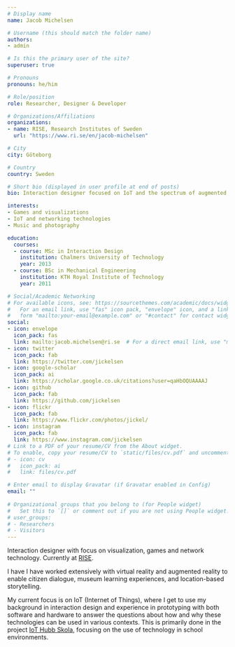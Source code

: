 ```yaml
---
# Display name
name: Jacob Michelsen

# Username (this should match the folder name)
authors:
- admin

# Is this the primary user of the site?
superuser: true

# Pronouns
pronouns: he/him

# Role/position
role: Researcher, Designer & Developer

# Organizations/Affiliations
organizations:
- name: RISE, Research Institutes of Sweden
  url: "https://www.ri.se/en/jacob-michelsen"

# City
city: Göteborg

# Country
country: Sweden

# Short bio (displayed in user profile at end of posts)
bio: Interaction designer focused on IoT and the spectrum of augmented and virtual reality. Accomplice in squid space conquest.

interests:
- Games and visualizations
- IoT and networking technologies
- Music and photography

education:
  courses:
  - course: MSc in Interaction Design
    institution: Chalmers University of Technology
    year: 2013
  - course: BSc in Mechanical Engineering
    institution: KTH Royal Institute of Technology
    year: 2011

# Social/Academic Networking
# For available icons, see: https://sourcethemes.com/academic/docs/widgets/#icons
#   For an email link, use "fas" icon pack, "envelope" icon, and a link in the
#   form "mailto:your-email@example.com" or "#contact" for contact widget.
social:
- icon: envelope
  icon_pack: fas
  link: mailto:jacob.michelsen@ri.se  # For a direct email link, use "mailto:test@example.org".
- icon: twitter
  icon_pack: fab
  link: https://twitter.com/jickelsen
- icon: google-scholar
  icon_pack: ai
  link: https://scholar.google.co.uk/citations?user=qaHbOQUAAAAJ
- icon: github
  icon_pack: fab
  link: https://github.com/jickelsen
- icon: flickr
  icon_pack: fab
  link: https://www.flickr.com/photos/jickel/
- icon: instagram
  icon_pack: fab
  link: https://www.instagram.com/jickelsen
# Link to a PDF of your resume/CV from the About widget.
# To enable, copy your resume/CV to `static/files/cv.pdf` and uncomment the lines below.  
# - icon: cv
#   icon_pack: ai
#   link: files/cv.pdf

# Enter email to display Gravatar (if Gravatar enabled in Config)
email: ""
  
# Organizational groups that you belong to (for People widget)
#   Set this to `[]` or comment out if you are not using People widget.  
# user_groups:
# - Researchers
# - Visitors
---
```


Interaction designer with focus on visualization, games and network technology. Currently at [RISE](https://ri.se). 

I have I have worked extensively with virtual reality and augmented reality to enable citizen dialogue, museum learning experiences, and location-based storytelling.

My current focus is on IoT (Internet of Things), where I get to use my background in interaction design and experience in prototyping with both software and hardware to answer the questions about how and why these technologies can be used in various contexts. This is primarily done in the project [IoT Hubb Skola](http://iothub.se), focusing on the use of technology in school environments.